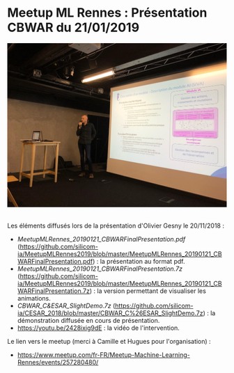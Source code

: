 # Meetup ML Rennes : Présentation CBWAR du 21/01/2019

<div align="center">
  <img src="https://github.com/silicom-ia/MeetupMLRennes2019/blob/master/MeetupMLRennes_20190121_CBWAR.jpg"><br><br>
</div>

Les éléments diffusés lors de la présentation d'Olivier Gesny le 20/11/2018 :
* _MeetupMLRennes_20190121_CBWARFinalPresentation.pdf_ (https://github.com/silicom-ia/MeetupMLRennes2019/blob/master/MeetupMLRennes_20190121_CBWARFinalPresentation.pdf) : la présentation au format pdf.
* _MeetupMLRennes_20190121_CBWARFinalPresentation.7z_ (https://github.com/silicom-ia/MeetupMLRennes2019/blob/master/MeetupMLRennes_20190121_CBWARFinalPresentation.7z) : la version permettant de visualiser les animations.
* _CBWAR_C&ESAR_SlightDemo.7z_ (https://github.com/silicom-ia/CESAR_2018/blob/master/CBWAR_C%26ESAR_SlightDemo.7z) : la démonstration diffusée en cours de présentation.
* https://youtu.be/2428ixig9dE : la vidéo de l'intervention.

Le lien vers le meetup (merci à Camille et Hugues pour l'organisation) :
* https://www.meetup.com/fr-FR/Meetup-Machine-Learning-Rennes/events/257280480/


